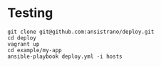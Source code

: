 Testing
=======

    git clone git@github.com:ansistrano/deploy.git
    cd deploy
    vagrant up
    cd example/my-app
    ansible-playbook deploy.yml -i hosts